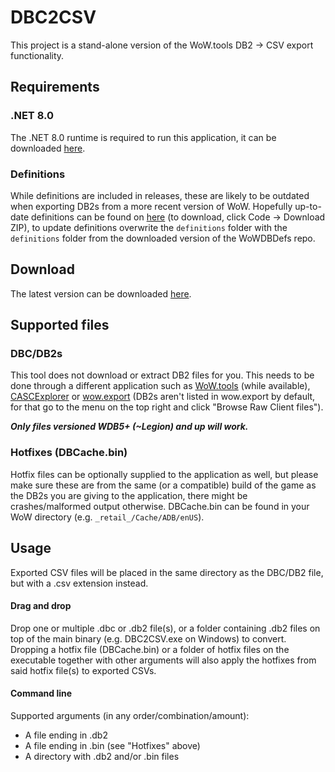 # DBC2CSV
This project is a stand-alone version of the WoW.tools DB2 -> CSV export functionality.

## Requirements
### .NET 8.0
The .NET 8.0 runtime is required to run this application, it can be downloaded [here](https://dotnet.microsoft.com/en-us/download).
### Definitions
While definitions are included in releases, these are likely to be outdated when exporting DB2s from a more recent version of WoW. Hopefully up-to-date definitions can be found on [here](https://github.com/wowdev/WoWDBDefs) (to download, click Code -> Download ZIP), to update definitions overwrite the `definitions` folder with the `definitions` folder from the downloaded version of the WoWDBDefs repo.

## Download 
The latest version can be downloaded [here](https://github.com/Marlamin/DBC2CSV/releases).

## Supported files
### DBC/DB2s
This tool does not download or extract DB2 files for you. This needs to be done through a different application such as [WoW.tools](https://wow.tools/files) (while available), [CASCExplorer](https://github.com/WoW-Tools/CASCExplorer/releases) or [wow.export](https://www.kruithne.net/wow.export/) (DB2s aren't listed in wow.export by default, for that go to the menu on the top right and click "Browse Raw Client files"). 

_**Only files versioned WDB5+ (~Legion) and up will work.**_

### Hotfixes (DBCache.bin)
Hotfix files can be optionally supplied to the application as well, but please make sure these are from the same (or a compatible) build of the game as the DB2s you are giving to the application, there might be crashes/malformed output otherwise. DBCache.bin can be found in your WoW directory (e.g. `_retail_/Cache/ADB/enUS`).


## Usage
Exported CSV files will be placed in the same directory as the DBC/DB2 file, but with a .csv extension instead.

#### Drag and drop 
Drop one or multiple .dbc or .db2 file(s), or a folder containing .db2 files on top of the main binary (e.g. DBC2CSV.exe on Windows) to convert. Dropping a hotfix file (DBCache.bin) or a folder of hotfix files on the executable together with other arguments will also apply the hotfixes from said hotfix file(s) to exported CSVs. 

#### Command line  
Supported arguments (in any order/combination/amount):
- A file ending in .db2
- A file ending in .bin (see "Hotfixes" above)
- A directory with .db2 and/or .bin files 

